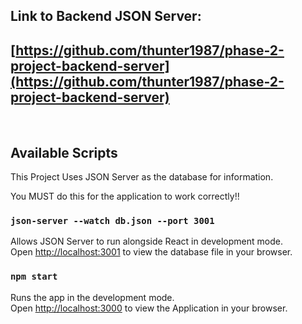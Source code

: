 
## Link to Backend JSON Server:
## [https://github.com/thunter1987/phase-2-project-backend-server](https://github.com/thunter1987/phase-2-project-backend-server)
<br>

## Available Scripts

This Project Uses JSON Server as the database for information.
<br/>

You MUST do this for the application to work correctly!!
### `json-server --watch db.json --port 3001`

Allows JSON Server to run alongside React in development mode.\
Open [http://localhost:3001](http://localhost:3001) to view the database file in your browser.

### `npm start`

Runs the app in the development mode.\
Open [http://localhost:3000](http://localhost:3000) to view the Application in your browser.

